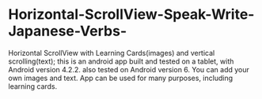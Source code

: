 # Horizontal-ScrollView-Speak-Write-Japanese-Verbs-
Horizontal ScrollView with Learning Cards(images) and vertical scrolling(text); this is an android app built and tested on a tablet, with Android version 4.2.2. also tested on Android version 6.
You can add your own images and text.  App can be used for many purposes, including learning cards.
